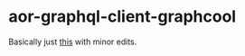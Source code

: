 # aor-graphql-client-graphcool

Basically just [this](https://github.com/marmelab/aor-graphql/tree/master/packages/aor-graphql-client-graphcool) with minor edits.
